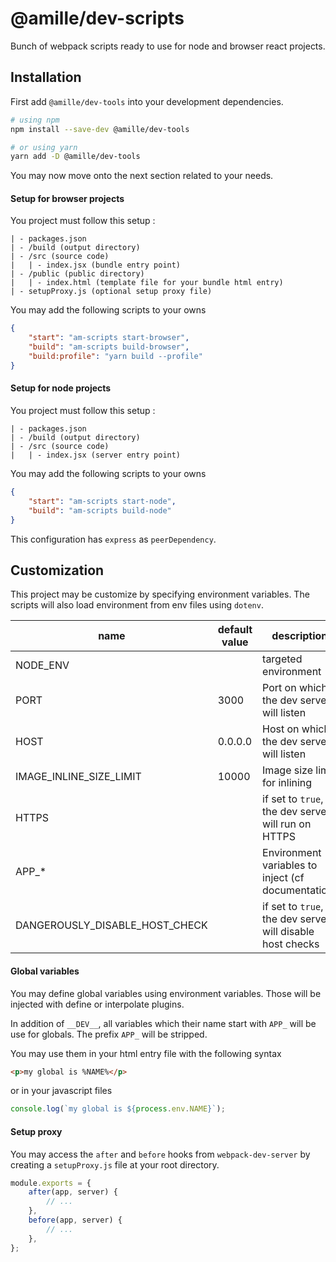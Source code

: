 # @amille/dev-scripts

Bunch of webpack scripts ready to use for node and browser react projects.

## Installation

First add `@amille/dev-tools` into your development dependencies.

```sh
# using npm
npm install --save-dev @amille/dev-tools

# or using yarn
yarn add -D @amille/dev-tools
```

You may now move onto the next section related to your needs.

#### Setup for browser projects

You project must follow this setup :

```
| - packages.json
| - /build (output directory)
| - /src (source code)
|   | - index.jsx (bundle entry point)
| - /public (public directory)
|   | - index.html (template file for your bundle html entry)
| - setupProxy.js (optional setup proxy file)
```

You may add the following scripts to your owns

```json
{
    "start": "am-scripts start-browser",
    "build": "am-scripts build-browser",
    "build:profile": "yarn build --profile"
}
```

#### Setup for node projects

You project must follow this setup :

```
| - packages.json
| - /build (output directory)
| - /src (source code)
|   | - index.jsx (server entry point)
```

You may add the following scripts to your owns

```json
{
    "start": "am-scripts start-node",
    "build": "am-scripts build-node"
}
```

This configuration has `express` as `peerDependency`.

## Customization

This project may be customize by specifying environment variables.
The scripts will also load environment from env files using `dotenv`.

| name                           | default value | description                                               |
| ------------------------------ | ------------- | --------------------------------------------------------- |
| NODE_ENV                       |               | targeted environment                                      |
| PORT                           | 3000          | Port on which the dev server will listen                  |
| HOST                           | 0.0.0.0       | Host on which the dev server will listen                  |
| IMAGE_INLINE_SIZE_LIMIT        | 10000         | Image size limit for inlining                             |
| HTTPS                          |               | if set to `true`, the dev server will run on HTTPS        |
| APP\_\*                        |               | Environment variables to inject (cf documentation)        |
| DANGEROUSLY_DISABLE_HOST_CHECK |               | if set to `true`, the dev server will disable host checks |

#### Global variables

You may define global variables using environment variables.
Those will be injected with define or interpolate plugins.

In addition of `__DEV__`, all variables which their name start with `APP_` will be use for globals.
The prefix `APP_` will be stripped.

You may use them in your html entry file with the following syntax

```html
<p>my global is %NAME%</p>
```

or in your javascript files

```js
console.log(`my global is ${process.env.NAME}`);
```

#### Setup proxy

You may access the `after` and `before` hooks from `webpack-dev-server`
by creating a `setupProxy.js` file at your root directory.

```js
module.exports = {
    after(app, server) {
        // ...
    },
    before(app, server) {
        // ...
    },
};
```
